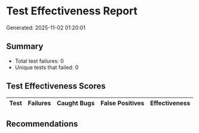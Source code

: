# Test Effectiveness Report
Generated: 2025-11-02 01:20:01

## Summary
- Total test failures: 0
- Unique tests that failed: 0

## Test Effectiveness Scores
| Test | Failures | Caught Bugs | False Positives | Effectiveness |
|------|----------|-------------|-----------------|---------------|

## Recommendations